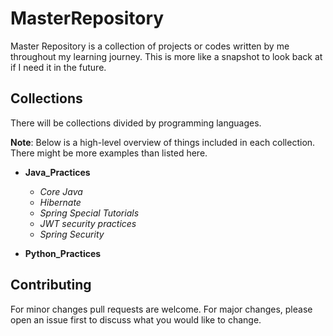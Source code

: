 # MasterRepository

Master Repository is a collection of projects or codes written by me throughout my learning journey. This is more like a snapshot to look back at if I need it in the future.

## Collections

There will be collections divided by programming languages.

**Note**: Below is a high-level overview of things included in each collection. There might be more examples than listed here. 

- **Java_Practices**
    - *Core Java*
    - *Hibernate*
    - *Spring Special Tutorials*
    - *JWT security practices*
    - *Spring Security*

- **Python_Practices**


## Contributing

For minor changes pull requests are welcome. For major changes, please open an issue first to discuss what you would like to change.
